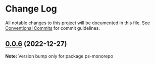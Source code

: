 # Change Log

All notable changes to this project will be documented in this file.
See [Conventional Commits](https://conventionalcommits.org) for commit guidelines.

## [0.0.6](https://github.com/paulshorey/monorepo/compare/v0.0.4...v0.0.6) (2022-12-27)

**Note:** Version bump only for package ps-monorepo
